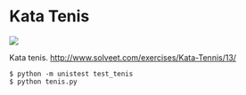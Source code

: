 Kata Tenis
==========
<a href='https://travis-ci.org/sebdah/git-pylint-commit-hook'><img src='https://secure.travis-ci.org/quiqueporta/Kata_tenis.png?branch=master'></a>

Kata tenis. http://www.solveet.com/exercises/Kata-Tennis/13/

```
$ python -m unistest test_tenis
$ python tenis.py
```
